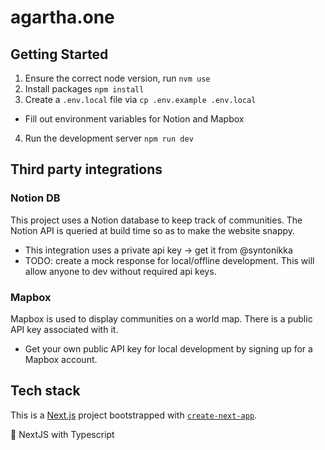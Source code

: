# agartha.one

## Getting Started

1. Ensure the correct node version, run `nvm use`
2. Install packages `npm install`
3. Create a `.env.local` file via `cp .env.example .env.local`
  - Fill out environment variables for Notion and Mapbox
4. Run the development server `npm run dev`

## Third party integrations
### Notion DB
This project uses a Notion database to keep track of communities. The Notion API is queried at build time so as to make the website snappy. 
- This integration uses a private api key -> get it from @syntonikka
- TODO: create a mock response for local/offline development. This will allow anyone to dev without required api keys.
### Mapbox
Mapbox is used to display communities on a world map. There is a public API key associated with it.
- Get your own public API key for local development by signing up for a Mapbox account.

## Tech stack
This is a [Next.js](https://nextjs.org/) project bootstrapped with [`create-next-app`](https://github.com/vercel/next.js/tree/canary/packages/create-next-app).

🚀 NextJS with Typescript